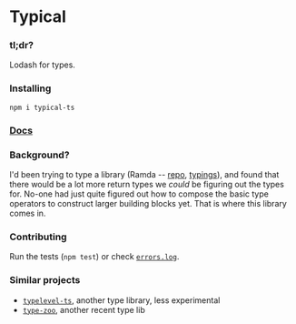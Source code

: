 # Typical

### tl;dr?

Lodash for types.

### Installing

```
npm i typical-ts
```

### [Docs](http://tycho01.github.io/typical/index.html)

### Background?

I'd been trying to type a library (Ramda -- [repo](http://ramdajs.com/docs/), [typings](https://github.com/types/npm-ramda/)),
and found that there would be a lot more return types we *could* be figuring out the types for.
No-one had just quite figured out how to compose the basic type operators to construct larger building blocks yet.
That is where this library comes in.

### Contributing

Run the tests (`npm test`) or check [`errors.log`](https://github.com/tycho01/typical/blob/master/errors.log).

### Similar projects

- [`typelevel-ts`](https://github.com/gcanti/typelevel-ts), another type library, less experimental
- [`type-zoo`](https://github.com/pelotom/type-zoo), another recent type lib
